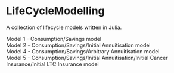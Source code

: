 # LifeCycleModelling
A collection of lifecycle models written in Julia.

Model 1 - Consumption/Savings model  
Model 2 - Consumption/Savings/Initial Annuitisation model  
Model 4 - Consumption/Savings/Arbitrary Annuitisation model  
Model 5 - Consumption/Savings/Initial Annuitisation/Initial Cancer Insurance/Initial LTC Insurance model  
